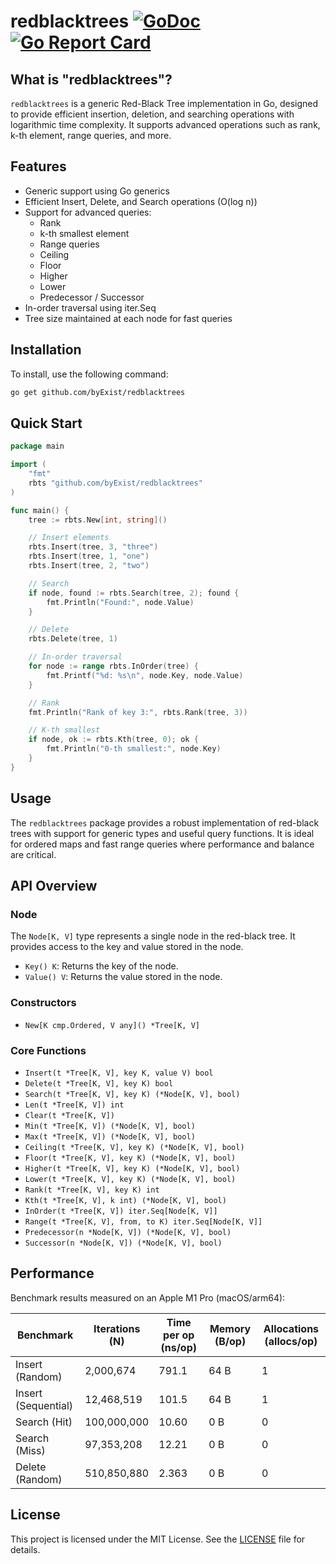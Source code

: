 # redblacktrees [![GoDoc](https://pkg.go.dev/badge/github.com/byExist/redblacktrees.svg)](https://pkg.go.dev/github.com/byExist/redblacktrees) [![Go Report Card](https://goreportcard.com/badge/github.com/byExist/redblacktrees)](https://goreportcard.com/report/github.com/byExist/redblacktrees)

## What is "redblacktrees"?

`redblacktrees` is a generic Red-Black Tree implementation in Go, designed to provide efficient insertion, deletion, and searching operations with logarithmic time complexity. It supports advanced operations such as rank, k-th element, range queries, and more.

## Features

- Generic support using Go generics
- Efficient Insert, Delete, and Search operations (O(log n))
- Support for advanced queries:
  - Rank
  - k-th smallest element
  - Range queries
  - Ceiling
  - Floor
  - Higher
  - Lower
  - Predecessor / Successor
- In-order traversal using iter.Seq
- Tree size maintained at each node for fast queries

## Installation

To install, use the following command:

```bash
go get github.com/byExist/redblacktrees
```

## Quick Start

```go
package main

import (
	"fmt"
	rbts "github.com/byExist/redblacktrees"
)

func main() {
	tree := rbts.New[int, string]()

	// Insert elements
	rbts.Insert(tree, 3, "three")
	rbts.Insert(tree, 1, "one")
	rbts.Insert(tree, 2, "two")

	// Search
	if node, found := rbts.Search(tree, 2); found {
		fmt.Println("Found:", node.Value)
	}

	// Delete
	rbts.Delete(tree, 1)

	// In-order traversal
	for node := range rbts.InOrder(tree) {
		fmt.Printf("%d: %s\n", node.Key, node.Value)
	}

	// Rank
	fmt.Println("Rank of key 3:", rbts.Rank(tree, 3))

	// K-th smallest
	if node, ok := rbts.Kth(tree, 0); ok {
		fmt.Println("0-th smallest:", node.Key)
	}
}
```

## Usage

The `redblacktrees` package provides a robust implementation of red-black trees with support for generic types and useful query functions. It is ideal for ordered maps and fast range queries where performance and balance are critical.

## API Overview

### Node

The `Node[K, V]` type represents a single node in the red-black tree. It provides access to the key and value stored in the node.

- `Key() K`: Returns the key of the node.
- `Value() V`: Returns the value stored in the node.

### Constructors

- `New[K cmp.Ordered, V any]() *Tree[K, V]`

### Core Functions
- `Insert(t *Tree[K, V], key K, value V) bool`
- `Delete(t *Tree[K, V], key K) bool`
- `Search(t *Tree[K, V], key K) (*Node[K, V], bool)`
- `Len(t *Tree[K, V]) int`
- `Clear(t *Tree[K, V])`
- `Min(t *Tree[K, V]) (*Node[K, V], bool)`
- `Max(t *Tree[K, V]) (*Node[K, V], bool)`
- `Ceiling(t *Tree[K, V], key K) (*Node[K, V], bool)`
- `Floor(t *Tree[K, V], key K) (*Node[K, V], bool)`
- `Higher(t *Tree[K, V], key K) (*Node[K, V], bool)`
- `Lower(t *Tree[K, V], key K) (*Node[K, V], bool)`
- `Rank(t *Tree[K, V], key K) int`
- `Kth(t *Tree[K, V], k int) (*Node[K, V], bool)`
- `InOrder(t *Tree[K, V]) iter.Seq[Node[K, V]]`
- `Range(t *Tree[K, V], from, to K) iter.Seq[Node[K, V]]`
- `Predecessor(n *Node[K, V]) (*Node[K, V], bool)`
- `Successor(n *Node[K, V]) (*Node[K, V], bool)`

## Performance

Benchmark results measured on an Apple M1 Pro (macOS/arm64):

| Benchmark               | Iterations (N) | Time per op (ns/op) | Memory (B/op) | Allocations (allocs/op) |
|------------------------|----------------|----------------------|----------------|--------------------------|
| Insert (Random)        | 2,000,674      | 791.1                | 64 B           | 1                        |
| Insert (Sequential)    | 12,468,519     | 101.5                | 64 B           | 1                        |
| Search (Hit)           | 100,000,000    | 10.60                | 0 B            | 0                        |
| Search (Miss)          | 97,353,208     | 12.21                | 0 B            | 0                        |
| Delete (Random)        | 510,850,880    | 2.363                | 0 B            | 0                        |

## License

This project is licensed under the MIT License. See the [LICENSE](LICENSE) file for details.